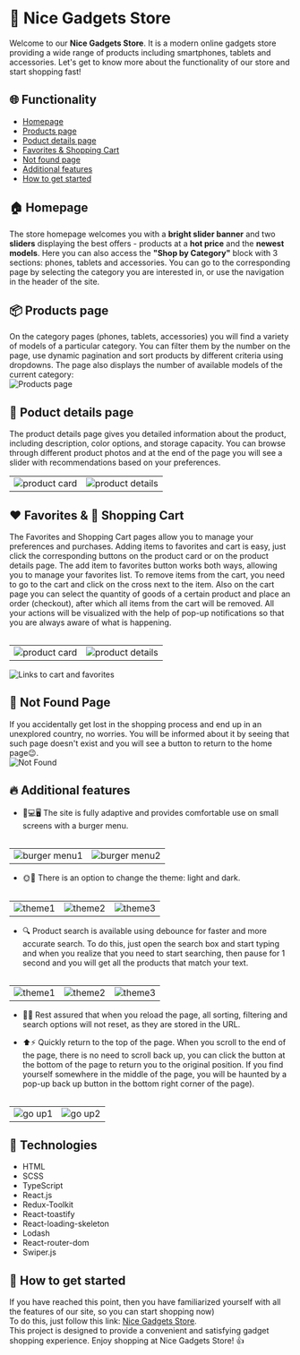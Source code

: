 # 📱 Nice Gadgets Store
Welcome to our **Nice Gadgets Store**. It is a modern online gadgets store providing a wide range of products including smartphones, tablets and accessories. Let's get to know more about the functionality of our store and start shopping fast!

## 🌐 Functionality
* [Homepage](#homepage)
* [Products page](#products-page)
* [Poduct details page](#product-details-page)
* [Favorites & Shopping Cart](#favorites-cart)
* [Not found page](#not-found-page)
* [Additional features](#features)
* [How to get started](#start)

<span id="homepage"></span>

## 🏠 Homepage
The store homepage welcomes you with a **bright slider banner** and two **sliders** displaying the best offers - products at a **hot price** and the **newest models**. Here you can also access the **"Shop by Category"** block with 3 sections: phones, tablets and accessories. You can go to the corresponding page by selecting the category you are interested in, or use the navigation in the header of the site.

<span id="products-page"></span>

## 📦️ Products page
On the category pages (phones, tablets, accessories) you will find a variety of models of a particular category. You can filter them by the number on the page, use dynamic pagination and sort products by different criteria using dropdowns. The page also displays the number of available models of the current category:<br />
![Products page](https://img001.prntscr.com/file/img001/LIqX_HdTQniLFBwgWcFJ4Q.png)

<span id="product-details-page"></span>

## 📝 Poduct details page
The product details page gives you detailed information about the product, including description, color options, and storage capacity. You can browse through different product photos and at the end of the page you will see a slider with recommendations based on your preferences.<br/>

<table>
    <tr>
        <td><img src="https://img001.prntscr.com/file/img001/n9S2tuygT06g8NnO-3iDdg.png" alt="product card" /></td>
        <td><img src="https://img001.prntscr.com/file/img001/ZaX7vCmHS424RW1vWYyfhw.png" alt="product details" /></td>
    </tr>
<table>

<span id="favorites-cart"></span>

## ❤️ Favorites & 🛒 Shopping Cart
The Favorites and Shopping Cart pages allow you to manage your preferences and purchases. Adding items to favorites and cart is easy, just click the corresponding buttons on the product card or on the product details page. The add item to favorites button works both ways, allowing you to manage your favorites list. To remove items from the cart, you need to go to the cart and click on the cross next to the item.  Also on the cart page you can select the quantity of goods of a certain product and place an order (checkout), after which all items from the cart will be removed. All your actions will be visualized with the help of pop-up notifications so that you are always aware of what is happening.<br />

<table>
    <tr>
        <td><img src="https://img001.prntscr.com/file/img001/VE4wGcVgTsWbn9jBC9D9Dw.png" alt="product card" /></td>
        <td><img src="https://img001.prntscr.com/file/img001/1-RvL1NvRu6Oa7t0dhyOFg.png" alt="product details" /></td>
    </tr>
<table>

![Links to cart and favorites](https://img001.prntscr.com/file/img001/sOVLDDnzQYGZtj4nklzUcg.png)

<span id="not-found-page"></span>

## 🚧 Not Found Page
If you accidentally get lost in the shopping process and end up in an unexplored country, no worries. You will be informed about it by seeing that such page doesn't exist and you will see a button to return to the home page😉.<br />
![Not Found](https://img001.prntscr.com/file/img001/Vv9AA6kqTUq9V4ZMQcrg5Q.png)

<span id="features"></span>

## 🔥 Additional features
* 📱💻🖥️ The site is fully adaptive and provides comfortable use on small screens with a burger menu.

<table>
    <tr>
        <td><img src="https://img001.prntscr.com/file/img001/TncM9BPSQUKAKsRnHlm44g.png" alt="burger menu1" /></td>
        <td><img src="https://img001.prntscr.com/file/img001/zKdJ1kweT_6Qir1IVM0vrQ.png" alt="burger menu2" /></td>
    </tr>
<table>

* 🌞🌚 There is an option to change the theme: light and dark.

<table>
    <tr>
        <td><img src="https://img001.prntscr.com/file/img001/4Z0cHbdyQmih8yOvklrroQ.png" alt="theme1" /></td>
        <td><img src="https://img001.prntscr.com/file/img001/6E2b5SQjSXagSjm0x4ik0w.png" alt="theme2" /></td>
        <td><img src="https://img001.prntscr.com/file/img001/RzXvhpnISNC3It-kChLaMw.png" alt="theme3" /></td>
    </tr>
<table>

* 🔍 Product search is available using debounce for faster and more accurate search. To do this, just open the search box and start typing and when you realize that you need to start searching, then pause for 1 second and you will get all the products that match your text.

<table>
    <tr>
        <td><img src="https://img001.prntscr.com/file/img001/EZE2L3GQTXe_cUs5Rcy5wA.png" alt="theme1" /></td>
        <td><img src="https://img001.prntscr.com/file/img001/F0sX-S5JT8mproP3FYBWMQ.png" alt="theme2" /></td>
        <td><img src="https://img001.prntscr.com/file/img001/jFRwihcQSN-Ush8HpXIO6A.png" alt="theme3" /></td>
    </tr>
<table>

* 💾✅ Rest assured that when you reload the page, all sorting, filtering and search options will not reset, as they are stored in the URL.

* ⬆️⚡ Quickly return to the top of the page. When you scroll to the end of the page, there is no need to scroll back up, you can click the button at the bottom of the page to return you to the original position. If you find yourself somewhere in the middle of the page, you will be haunted by a pop-up back up button in the bottom right corner of the page).<br />

<table>
    <tr>
        <td><img src="https://img001.prntscr.com/file/img001/BaSxhTduSNat6B9MAAbPBg.png" alt="go up1" /></td>
        <td><img src="https://img001.prntscr.com/file/img001/ag91M9hFSN-ZrqAbAqZbnA.png" alt="go up2" /></td>
    </tr>
<table>

## 💫 Technologies

* HTML
* SCSS
* TypeScript
* React.js
* Redux-Toolkit
* React-toastify
* React-loading-skeleton
* Lodash
* React-router-dom
* Swiper.js

<span id="start"></span>

## 🏃 How to get started

If you have reached this point, then you have familiarized yourself with all the features of our site, so you can start shopping now)<br />
To do this, just follow this link: [Nice Gadgets Store](https://ollavka.github.io/nice-gadgets-store).<br />
This project is designed to provide a convenient and satisfying gadget shopping experience. Enjoy shopping at Nice Gadgets Store! 👍
